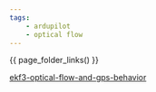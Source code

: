 ```yaml
---
tags:
    - ardupilot
    - optical flow
---
```



{{ page_folder_links() }}

[ekf3-optical-flow-and-gps-behavior](https://discuss.ardupilot.org/t/ekf3-optical-flow-and-gps-behavior/95996)